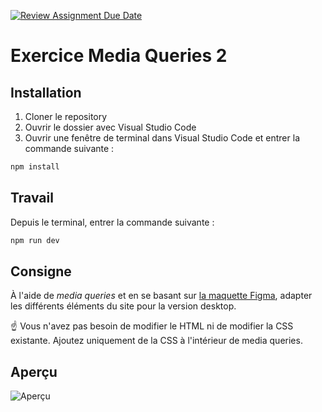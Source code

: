 [![Review Assignment Due Date](https://classroom.github.com/assets/deadline-readme-button-22041afd0340ce965d47ae6ef1cefeee28c7c493a6346c4f15d667ab976d596c.svg)](https://classroom.github.com/a/4loQfh0T)
# Exercice Media Queries 2

## Installation

1. Cloner le repository
2. Ouvrir le dossier avec Visual Studio Code
3. Ouvrir une fenêtre de terminal dans Visual Studio Code et entrer la commande suivante :

```bash
npm install
```

## Travail

Depuis le terminal, entrer la commande suivante :

```bash
npm run dev
```

## Consigne

À l'aide de _media queries_ et en se basant sur [la maquette Figma](https://www.figma.com/design/iXLBKqFp1DM9Kec0mjdvAj/imd2-exercice-mediaqueries-2?node-id=0-1&t=E9i31TspvNPq5NdO-1), adapter les différents éléments du site pour la version desktop.

☝️ Vous n'avez pas besoin de modifier le HTML ni de modifier la CSS existante. Ajoutez uniquement de la CSS à l'intérieur de media queries.

## Aperçu

![Aperçu](apercu.png)
